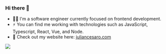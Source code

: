 ### Hi there 👋

- 👨‍💻 I'm a software engineer currently focused on frontend development.
- ⚡ You can find me working with technologies such as JavaScript, Typescript, React, Vue, and Node.
- 🚀 Check out my website here: [juliancesaro.com](https://www.juliancesaro.com)

<div align="left"><img src="https://user-images.githubusercontent.com/42017431/125792745-1e2874a8-b0c8-4e46-a2f0-6655f0450e12.gif" /></div>
